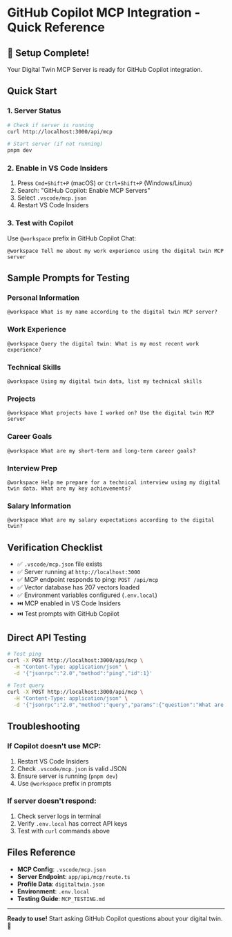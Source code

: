 # GitHub Copilot MCP Integration - Quick Reference

## 🚀 Setup Complete!

Your Digital Twin MCP Server is ready for GitHub Copilot integration.

## Quick Start

### 1. Server Status
```bash
# Check if server is running
curl http://localhost:3000/api/mcp

# Start server (if not running)
pnpm dev
```

### 2. Enable in VS Code Insiders
1. Press `Cmd+Shift+P` (macOS) or `Ctrl+Shift+P` (Windows/Linux)
2. Search: "GitHub Copilot: Enable MCP Servers"
3. Select `.vscode/mcp.json`
4. Restart VS Code Insiders

### 3. Test with Copilot
Use `@workspace` prefix in GitHub Copilot Chat:

```
@workspace Tell me about my work experience using the digital twin MCP server
```

## Sample Prompts for Testing

### Personal Information
```
@workspace What is my name according to the digital twin MCP server?
```

### Work Experience
```
@workspace Query the digital twin: What is my most recent work experience?
```

### Technical Skills
```
@workspace Using my digital twin data, list my technical skills
```

### Projects
```
@workspace What projects have I worked on? Use the digital twin MCP server
```

### Career Goals
```
@workspace What are my short-term and long-term career goals?
```

### Interview Prep
```
@workspace Help me prepare for a technical interview using my digital twin data. What are my key achievements?
```

### Salary Information
```
@workspace What are my salary expectations according to the digital twin?
```

## Verification Checklist

- ✅ `.vscode/mcp.json` file exists
- ✅ Server running at `http://localhost:3000`
- ✅ MCP endpoint responds to ping: `POST /api/mcp`
- ✅ Vector database has 207 vectors loaded
- ✅ Environment variables configured (`.env.local`)
- ⏭️ MCP enabled in VS Code Insiders
- ⏭️ Test prompts with GitHub Copilot

## Direct API Testing

```bash
# Test ping
curl -X POST http://localhost:3000/api/mcp \
  -H "Content-Type: application/json" \
  -d '{"jsonrpc":"2.0","method":"ping","id":1}'

# Test query
curl -X POST http://localhost:3000/api/mcp \
  -H "Content-Type: application/json" \
  -d '{"jsonrpc":"2.0","method":"query","params":{"question":"What are my skills?"},"id":2}'
```

## Troubleshooting

### If Copilot doesn't use MCP:
1. Restart VS Code Insiders
2. Check `.vscode/mcp.json` is valid JSON
3. Ensure server is running (`pnpm dev`)
4. Use `@workspace` prefix in prompts

### If server doesn't respond:
1. Check server logs in terminal
2. Verify `.env.local` has correct API keys
3. Test with `curl` commands above

## Files Reference

- **MCP Config**: `.vscode/mcp.json`
- **Server Endpoint**: `app/api/mcp/route.ts`
- **Profile Data**: `digitaltwin.json`
- **Environment**: `.env.local`
- **Testing Guide**: `MCP_TESTING.md`

---

**Ready to use!** Start asking GitHub Copilot questions about your digital twin. 🎉

